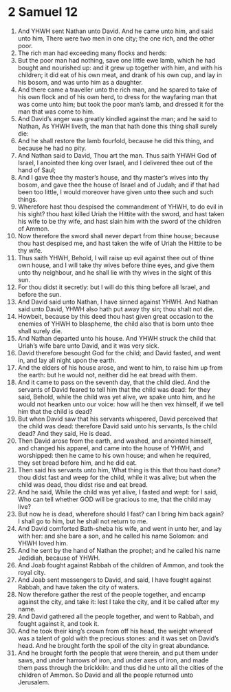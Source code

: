 ﻿# 2 Samuel 12
1. And YHWH sent Nathan unto David. And he came unto him, and said unto him, There were two men in one city; the one rich, and the other poor. 
2. The rich man had exceeding many flocks and herds: 
3. But the poor man had nothing, save one little ewe lamb, which he had bought and nourished up: and it grew up together with him, and with his children; it did eat of his own meat, and drank of his own cup, and lay in his bosom, and was unto him as a daughter. 
4. And there came a traveller unto the rich man, and he spared to take of his own flock and of his own herd, to dress for the wayfaring man that was come unto him; but took the poor man’s lamb, and dressed it for the man that was come to him. 
5. And David’s anger was greatly kindled against the man; and he said to Nathan, As YHWH liveth, the man that hath done this thing shall surely die: 
6. And he shall restore the lamb fourfold, because he did this thing, and because he had no pity. 
7.  And Nathan said to David, Thou art the man. Thus saith YHWH God of Israel, I anointed thee king over Israel, and I delivered thee out of the hand of Saul; 
8. And I gave thee thy master’s house, and thy master’s wives into thy bosom, and gave thee the house of Israel and of Judah; and if that had been too little, I would moreover have given unto thee such and such things. 
9. Wherefore hast thou despised the commandment of YHWH, to do evil in his sight? thou hast killed Uriah the Hittite with the sword, and hast taken his wife to be thy wife, and hast slain him with the sword of the children of Ammon. 
10. Now therefore the sword shall never depart from thine house; because thou hast despised me, and hast taken the wife of Uriah the Hittite to be thy wife. 
11. Thus saith YHWH, Behold, I will raise up evil against thee out of thine own house, and I will take thy wives before thine eyes, and give them unto thy neighbour, and he shall lie with thy wives in the sight of this sun. 
12. For thou didst it secretly: but I will do this thing before all Israel, and before the sun. 
13. And David said unto Nathan, I have sinned against YHWH. And Nathan said unto David, YHWH also hath put away thy sin; thou shalt not die. 
14. Howbeit, because by this deed thou hast given great occasion to the enemies of YHWH to blaspheme, the child also that is born unto thee shall surely die. 
15.  And Nathan departed unto his house. And YHWH struck the child that Uriah’s wife bare unto David, and it was very sick. 
16. David therefore besought God for the child; and David fasted, and went in, and lay all night upon the earth. 
17. And the elders of his house arose, and went to him, to raise him up from the earth: but he would not, neither did he eat bread with them. 
18. And it came to pass on the seventh day, that the child died. And the servants of David feared to tell him that the child was dead: for they said, Behold, while the child was yet alive, we spake unto him, and he would not hearken unto our voice: how will he then vex himself, if we tell him that the child is dead? 
19. But when David saw that his servants whispered, David perceived that the child was dead: therefore David said unto his servants, Is the child dead? And they said, He is dead. 
20. Then David arose from the earth, and washed, and anointed himself, and changed his apparel, and came into the house of YHWH, and worshipped: then he came to his own house; and when he required, they set bread before him, and he did eat. 
21. Then said his servants unto him, What thing is this that thou hast done? thou didst fast and weep for the child, while it was alive; but when the child was dead, thou didst rise and eat bread. 
22. And he said, While the child was yet alive, I fasted and wept: for I said, Who can tell whether GOD will be gracious to me, that the child may live? 
23. But now he is dead, wherefore should I fast? can I bring him back again? I shall go to him, but he shall not return to me. 
24.  And David comforted Bath-sheba his wife, and went in unto her, and lay with her: and she bare a son, and he called his name Solomon: and YHWH loved him. 
25. And he sent by the hand of Nathan the prophet; and he called his name Jedidiah, because of YHWH. 
26.  And Joab fought against Rabbah of the children of Ammon, and took the royal city. 
27. And Joab sent messengers to David, and said, I have fought against Rabbah, and have taken the city of waters. 
28. Now therefore gather the rest of the people together, and encamp against the city, and take it: lest I take the city, and it be called after my name. 
29. And David gathered all the people together, and went to Rabbah, and fought against it, and took it. 
30. And he took their king’s crown from off his head, the weight whereof was a talent of gold with the precious stones: and it was set on David’s head. And he brought forth the spoil of the city in great abundance. 
31. And he brought forth the people that were therein, and put them under saws, and under harrows of iron, and under axes of iron, and made them pass through the brickkiln: and thus did he unto all the cities of the children of Ammon. So David and all the people returned unto Jerusalem. 
